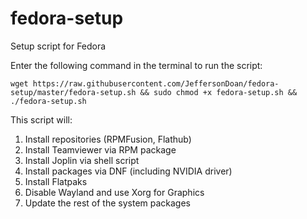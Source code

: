 # fedora-setup
Setup script for Fedora

Enter the following command in the terminal to run the script:

`wget https://raw.githubusercontent.com/JeffersonDoan/fedora-setup/master/fedora-setup.sh && sudo chmod +x fedora-setup.sh && ./fedora-setup.sh`

This script will:
1. Install repositories (RPMFusion, Flathub)
2. Install Teamviewer via RPM package
3. Install Joplin via shell script
4. Install packages via DNF (including NVIDIA driver)
5. Install Flatpaks
6. Disable Wayland and use Xorg for Graphics
7. Update the rest of the system packages
